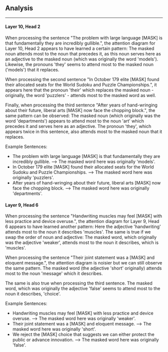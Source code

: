 ## Analysis
---

#### Layer 10, Head 2

When processing the sentence "The problem with large language [MASK] is that fundamentally they are incredibly gullible.", the attention diagram for Layer 10, Head 2 appears to have learned a certain pattern: The masked noun attends most to the noun that precedes it, as this noun serves here as an adjective to the masked noun (which was originally the word 'models'). Likewise, the pronouns 'they' seems to attend most to the masked noun ('models') that it replaces.

When processing the second sentence "In October 179 elite [MASK] found their allocated seats for the World Sudoku and Puzzle Championships.", it appears here that the pronoun 'their' which replaces the masked noun - originally, the word 'puzzlers' - attends most to the masked word as well.

Finally, when processing the third sentence "After years of hand-wringing about their future, liberal arts [MASK] now face the chopping block.", the same pattern can be observed: The masked noun (which originally was the word 'departments') appears to attend most to the noun 'art' which precedes it and serves here as an adjective. The pronoun 'they', which appears twice in this sentence, also attends most to the masked noun that it replaces.

Example Sentences:
- The problem with large language [MASK] is that fundamentally they are incredibly gullible.
    --> The masked word here was originally 'models'.
- In October 179 elite [MASK] found their allocated seats for the World Sudoku and Puzzle Championships. 
    --> The masked word here was originally 'puzzlers'.
- After years of hand-wringing about their future, liberal arts [MASK] now face the chopping block.
    --> The masked word here was originally 'departments'.


#### Layer 9, Head 6

When processing the sentence "Handwriting muscles may feel [MASK] with less practice and device overuse.", the attention diagram for Layer 9, Head 6 appears to have learned another pattern: Here the adjective 'handwriting' attends most to the noun it describes 'muscles'. The same is true if we swap the order of noun and adjective: The masked word, which originally was the adjective 'weaker', attends most to the noun it describes, which is 'muscles'.

When processing the sentence "Their joint statement was a [MASK] and eloquent message.", the attention diagram is noisier but we can still observe the same pattern. The masked word (the adjective 'short' originally) attends most to the noun 'message' which it describes.

The same is also true when processing the third sentence. The masked word, which was originally the adjective 'false' seems to attend most to the noun it describes, 'choice'.

Example Sentences:
- Handwriting muscles may feel [MASK] with less practice and device overuse.
    --> The masked word here was originally 'weaker'.
- Their joint statement was a [MASK] and eloquent message.
    --> The masked word here was originally 'short'.
- We reject the [MASK] choice that suggests we can either protect the public or advance innovation.
    --> The masked word here was originally 'false'.
